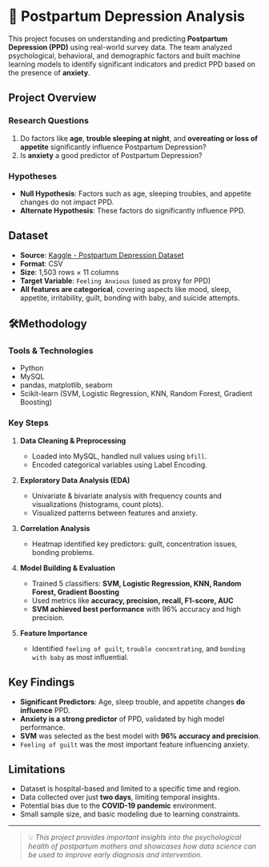 # 🤱 Postpartum Depression Analysis

This project focuses on understanding and predicting **Postpartum Depression (PPD)** using real-world survey data. The team analyzed psychological, behavioral, and demographic factors and built machine learning models to identify significant indicators and predict PPD based on the presence of **anxiety**.

## Project Overview

### Research Questions

1. Do factors like **age**, **trouble sleeping at night**, and **overeating or loss of appetite** significantly influence Postpartum Depression?
2. Is **anxiety** a good predictor of Postpartum Depression?

### Hypotheses

- **Null Hypothesis**: Factors such as age, sleeping troubles, and appetite changes do not impact PPD.
- **Alternate Hypothesis**: These factors do significantly influence PPD.

## Dataset

- **Source**: [Kaggle - Postpartum Depression Dataset](https://www.kaggle.com/datasets/parvezalmuqtadir2348/postpartum-depression)
- **Format**: CSV
- **Size**: 1,503 rows × 11 columns
- **Target Variable**: `Feeling Anxious` (used as proxy for PPD)
- **All features are categorical**, covering aspects like mood, sleep, appetite, irritability, guilt, bonding with baby, and suicide attempts.

## 🛠Methodology

### Tools & Technologies

- Python
- MySQL
- pandas, matplotlib, seaborn
- Scikit-learn (SVM, Logistic Regression, KNN, Random Forest, Gradient Boosting)

### Key Steps

1. **Data Cleaning & Preprocessing**
   - Loaded into MySQL, handled null values using `bfill`.
   - Encoded categorical variables using Label Encoding.

2. **Exploratory Data Analysis (EDA)**
   - Univariate & bivariate analysis with frequency counts and visualizations (histograms, count plots).
   - Visualized patterns between features and anxiety.

3. **Correlation Analysis**
   - Heatmap identified key predictors: guilt, concentration issues, bonding problems.

4. **Model Building & Evaluation**
   - Trained 5 classifiers: **SVM, Logistic Regression, KNN, Random Forest, Gradient Boosting**
   - Used metrics like **accuracy, precision, recall, F1-score, AUC**
   - **SVM achieved best performance** with 96% accuracy and high precision.

5. **Feature Importance**
   - Identified `feeling of guilt`, `trouble concentrating`, and `bonding with baby` as most influential.

## Key Findings

- **Significant Predictors**: Age, sleep trouble, and appetite changes **do influence** PPD.
- **Anxiety is a strong predictor** of PPD, validated by high model performance.
- **SVM** was selected as the best model with **96% accuracy and precision**.
- `Feeling of guilt` was the most important feature influencing anxiety.

## Limitations

- Dataset is hospital-based and limited to a specific time and region.
- Data collected over just **two days**, limiting temporal insights.
- Potential bias due to the **COVID-19 pandemic** environment.
- Small sample size, and basic modeling due to learning constraints.

---

> 💡 *This project provides important insights into the psychological health of postpartum mothers and showcases how data science can be used to improve early diagnosis and intervention.*

